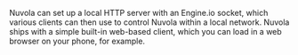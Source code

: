 Nuvola can set up a local HTTP server with an Engine.io socket,
which various clients can then use to control Nuvola within
a local network. Nuvola ships with a simple built-in web-based
client, which you can load in a web browser on your phone, for example.
